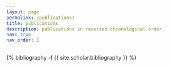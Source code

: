 ```yaml
---
layout: page
permalink: /publications/
title: publications
description: publications in reversed chronological order. 
nav: true
nav_order: 1
---
```

<!-- _pages/publications.md -->
<div class="publications">

{% bibliography -f {{ site.scholar.bibliography }} %}

</div>
